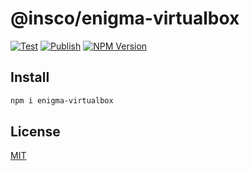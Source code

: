 # @insco/enigma-virtualbox

[![Test](https://github.com/insco-inc/enigma-virtualbox/actions/workflows/test.yml/badge.svg)](https://github.com/insco-inc/enigma-virtualbox/actions/workflows/test.yml)
[![Publish](https://github.com/insco-inc/enigma-virtualbox/actions/workflows/publish.yml/badge.svg)](https://github.com/insco-inc/enigma-virtualbox/actions/workflows/publish.yml)
[![NPM Version](https://img.shields.io/npm/v/%40insco%2Fenigma-virtualbox)](https://www.npmjs.com/package/@insco/enigma-virtualbox)

## Install

```bash
npm i enigma-virtualbox
```

## License

[MIT](./LICENSE)

